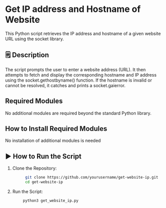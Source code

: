 # Get IP address and Hostname of Website
This Python script retrieves the IP address and hostname of a given website URL using the socket library.

## 🗒️ Description
The script prompts the user to enter a website address (URL). It then attempts to fetch and display the corresponding hostname and IP address using the socket.gethostbyname() function. If the hostname is invalid or cannot be resolved, it catches and prints a socket.gaierror.

## Required Modules
No additional modules are required beyond the standard Python library.

## How to Install Required Modules
No installation of additional modules is needed

## ▶️ How to Run the Script
1. Clone the Repository:
```bash 
         git clone https://github.com/yourusername/get-website-ip.git
         cd get-website-ip
```
2. Run the Script:
```bash 
        python3 get_website_ip.py
```
